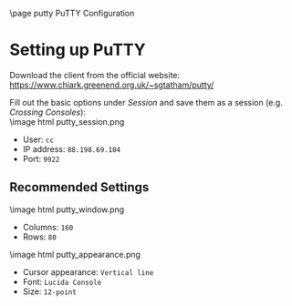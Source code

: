 \page putty PuTTY Configuration

# Setting up PuTTY

Download the client from the official website: https://www.chiark.greenend.org.uk/~sgtatham/putty/

Fill out the basic options under _Session_ and save them as a session (e.g. _Crossing Consoles_):  
\image html putty_session.png

* User: `cc`
* IP address: `88.198.69.104`
* Port: `9922`

## Recommended Settings

\image html putty_window.png

* Columns: `160`
* Rows: `80`

\image html putty_appearance.png

* Cursor appearance: `Vertical line`
* Font: `Lucida Console`
* Size: `12-point`
